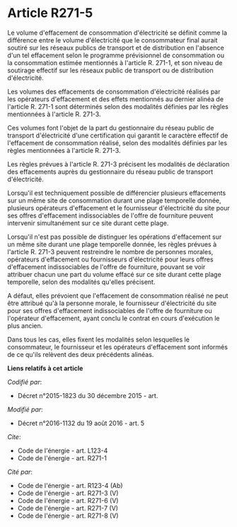 # Article R271-5

Le volume d'effacement de consommation d'électricité se définit comme la différence entre le volume d'électricité que le
consommateur final aurait soutiré sur les réseaux publics de transport et de distribution en l'absence d'un tel effacement
selon le programme prévisionnel de consommation ou la consommation estimée mentionnés à l'article R. 271-1, et son niveau de
soutirage effectif sur les réseaux public de transport ou de distribution d'électricité. 

Les volumes des effacements de consommation d'électricité réalisés par les opérateurs d'effacement et des effets mentionnés
au dernier alinéa de l'article R. 271-1 sont déterminés selon des modalités définies par les règles mentionnées à l'article
R. 271-3. 

Ces volumes font l'objet de la part du gestionnaire du réseau public de transport d'électricité d'une certification qui
garantit le caractère effectif de l'effacement de consommation réalisé, selon des modalités définies par les règles
mentionnées à l'article R. 271-3. 

Les règles prévues à l'article R. 271-3 précisent les modalités de déclaration des effacements auprès du gestionnaire du
réseau public de transport d'électricité. 

Lorsqu'il est techniquement possible de différencier plusieurs effacements sur un même site de consommation durant une plage
temporelle donnée, plusieurs opérateurs d'effacement et le fournisseur d'électricité du site pour ses offres d'effacement
indissociables de l'offre de fourniture peuvent intervenir simultanément sur ce site durant cette plage. 

Lorsqu'il n'est pas possible de distinguer les opérations d'effacement sur un même site durant une plage temporelle donnée,
les règles prévues à l'article R. 271-3 peuvent restreindre le nombre de personnes morales, opérateurs d'effacement ou
fournisseurs d'électricité pour leurs offres d'effacement indissociables de l'offre de fourniture, pouvant se voir attribuer
chacun une part du volume effacé sur ce site durant cette plage temporelle, selon des modalités qu'elles précisent. 

A défaut, elles prévoient que l'effacement de consommation réalisé ne peut être attribué qu'à la personne morale, le
fournisseur d'électricité du site pour ses offres d'effacement indissociables de l'offre de fourniture ou l'opérateur
d'effacement, ayant conclu le contrat en cours d'exécution le plus ancien. 

Dans tous les cas, elles fixent les modalités selon lesquelles le consommateur, le fournisseur et les opérateurs d'effacement
sont informés de ce qu'ils relèvent des deux précédents alinéas.

**Liens relatifs à cet article**

_Codifié par_:

  - Décret n°2015-1823 du 30 décembre 2015 - art.

_Modifié par_:

  - Décret n°2016-1132 du 19 août 2016 - art. 5

_Cite_:

  - Code de l'énergie - art. L123-4
  - Code de l'énergie - art. R271-1

_Cité par_:

  - Code de l'énergie - art. R123-4 (Ab)
  - Code de l'énergie - art. R271-3 (V)
  - Code de l'énergie - art. R271-6 (V)
  - Code de l'énergie - art. R271-7 (V)
  - Code de l'énergie - art. R271-8 (V)
